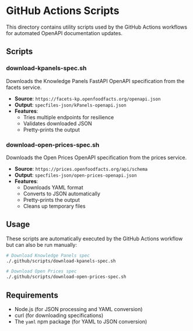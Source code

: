 # GitHub Actions Scripts

This directory contains utility scripts used by the GitHub Actions workflows for automated OpenAPI documentation updates.

## Scripts

### download-kpanels-spec.sh
Downloads the Knowledge Panels FastAPI OpenAPI specification from the facets service.
- **Source**: `https://facets-kp.openfoodfacts.org/openapi.json`
- **Output**: `specfiles-json/kPanels-openapi.json`
- **Features**: 
  - Tries multiple endpoints for resilience
  - Validates downloaded JSON
  - Pretty-prints the output

### download-open-prices-spec.sh
Downloads the Open Prices OpenAPI specification from the prices service.
- **Source**: `https://prices.openfoodfacts.org/api/schema`
- **Output**: `specfiles-json/open-prices-openapi.json`
- **Features**:
  - Downloads YAML format
  - Converts to JSON automatically
  - Pretty-prints the output
  - Cleans up temporary files

## Usage

These scripts are automatically executed by the GitHub Actions workflow but can also be run manually:

```bash
# Download Knowledge Panels spec
./.github/scripts/download-kpanels-spec.sh

# Download Open Prices spec
./.github/scripts/download-open-prices-spec.sh
```

## Requirements

- Node.js (for JSON processing and YAML conversion)
- curl (for downloading specifications)
- The `yaml` npm package (for YAML to JSON conversion)
